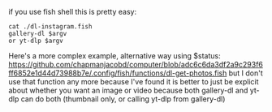 if you use fish shell this is pretty easy:

    cat ./dl-instagram.fish
    gallery-dl $argv
    or yt-dlp $argv

Here's a more complex example, alternative way using $status: https://github.com/chapmanjacobd/computer/blob/adc6c6da3df2a9c293f6ff6852e1d44d73988b7e/.config/fish/functions/dl-get-photos.fish but I don't use that function any more because I've found it is better to just be explicit about whether you want an image or video because both gallery-dl and yt-dlp can do both (thumbnail only, or calling yt-dlp from gallery-dl)
